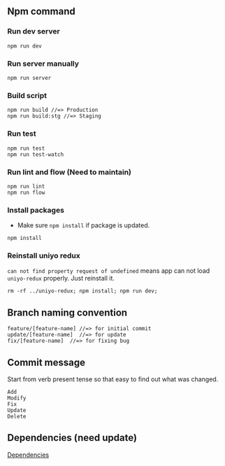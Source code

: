 ## Npm command

### Run dev server
```
npm run dev
```

### Run server manually
```
npm run server
```

### Build script

```
npm run build //=> Production
npm run build:stg //=> Staging
```
### Run test

```
npm run test
npm run test-watch
```

### Run lint and flow (Need to maintain)
```
npm run lint
npm run flow
```

### Install packages
* Make sure `npm install` if package is updated.

```
npm install
```

### Reinstall uniyo redux
`can not find property request of undefined` means app can not load `uniyo-redux` properly. Just reinstall it.

```
rm -rf ../uniyo-redux; npm install; npm run dev;
```


## Branch naming convention

```
feature/[feature-name] //=> for initial commit
update/[feature-name]  //=> for update
fix/[feature-name]  //=> for fixing bug
```

## Commit message

Start from verb present tense so that easy to find out what was changed.

```
Add
Modify
Fix
Update
Delete
```

## Dependencies (need update)
[Dependencies](./dependencies.md)
